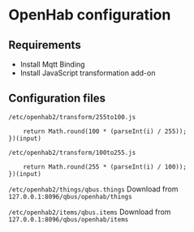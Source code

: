 
# OpenHab configuration

## Requirements
* Install Mqtt Binding
* Install JavaScript transformation add-on

## Configuration files
`/etc/openhab2/transform/255to100.js`
```(function(i) {
	return Math.round(100 * (parseInt(i) / 255));
})(input)
```

`/etc/openhab2/transform/100to255.js`
```(function(i) {
	return Math.round(255 * (parseInt(i) / 100));
})(input)
```

`/etc/openhab2/things/qbus.things`
Download from `127.0.0.1:8096/qbus/openhab/things`

`/etc/openhab2/items/qbus.items`
Download from `127.0.0.1:8096/qbus/openhab/items`

